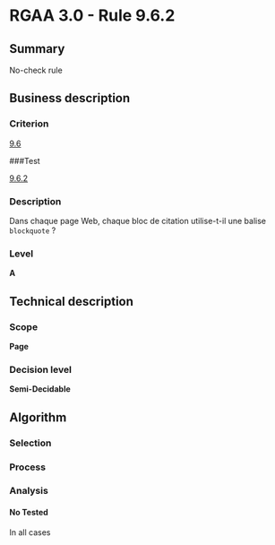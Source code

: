 # RGAA 3.0 -  Rule 9.6.2

## Summary

No-check rule

## Business description

### Criterion

[9.6](http://references.modernisation.gouv.fr/referentiel-technique-0#crit-9-6)

###Test

[9.6.2](http://references.modernisation.gouv.fr/referentiel-technique-0#test-9-6-2)

### Description

Dans chaque page Web, chaque bloc de citation utilise-t-il une balise `blockquote` ?

### Level

**A**

## Technical description

### Scope

**Page**

### Decision level

**Semi-Decidable**

## Algorithm

### Selection

### Process

### Analysis

#### No Tested 

In all cases
